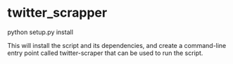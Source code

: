 # twitter_scrapper

python setup.py install

This will install the script and its dependencies, and create a command-line entry point called twitter-scraper that can be used to run the script.
